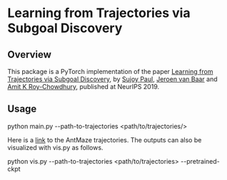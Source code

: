 # Learning from Trajectories via Subgoal Discovery

## Overview
This package is a PyTorch implementation of the paper [Learning from Trajectories via Subgoal Discovery](https://intra.ece.ucr.edu/~supaul/Webpage_files/subgoals_neurips_2019.pdf), by [Sujoy Paul](https://intra.ece.ucr.edu/~supaul/
), [Jeroen van Baar](http://www.merl.com/people/jeroen) and [Amit K Roy-Chowdhury](https://vcg.engr.ucr.edu/amit), published at NeurIPS 2019. 

## Usage

python main.py --path-to-trajectories <path/to/trajectories/>

Here is a [link](https://drive.google.com/file/d/12BJIAAESs-Iy33jHDS4Nde1ZgwbgoIZ-/view?usp=sharing) to the AntMaze trajectories. The outputs can also be visualized with vis.py as follows.

python vis.py --path-to-trajectories <path/to/trajectories> --pretrained-ckpt <checkpointname>


